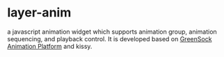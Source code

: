 layer-anim
==========

a javascript animation widget which supports animation group, animation sequencing, and playback control. It is developed based on [GreenSock Animation Platform](http://www.greensock.com/gsap-js/) and kissy.
